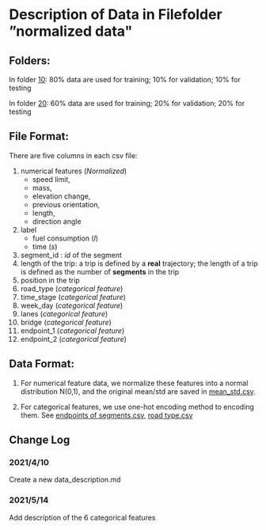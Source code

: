 # Description of Data in Filefolder ”normalized data"

## Folders:

In folder [10](https://github.com/Trenchant-ymz/DeepLearning/tree/master/normalized%20data/10): 80% data are used for training; 10% for validation; 10% for testing

In folder [20](https://github.com/Trenchant-ymz/DeepLearning/tree/master/normalized%20data/20): 60% data are used for training; 20% for validation; 20% for testing

## File Format:
There are five columns in each csv file:
1. numerical features (*Normalized*)
    - speed limit, 
    - mass, 
    - elevation change, 
    - previous orientation, 
    - length, 
    - direction angle
2. label
    - fuel consumption (*l*)
    - time (*s*)
3. segment_id : *id* of the segment
4. length of the trip: a trip is defined by a **real** trajectory; the length of a trip is defined as the number of **segments** in the trip
5. position in the trip 
6. road_type (*categorical feature*)  
7. time_stage (*categorical feature*)  
8. week_day (*categorical feature*)  
9. lanes (*categorical feature*)  
10. bridge (*categorical feature*)  
11. endpoint_1 (*categorical feature*)  
12. endpoint_2 (*categorical feature*)  

## Data Format:
1. For numerical feature data, we normalize these features into a normal distribution N(0,1), and the 
original mean/std are saved in 
   [mean_std.csv](https://github.com/Trenchant-ymz/DeepLearning/blob/master/statistical%20data/mean_std.csv).
   
2. For categorical features, we use one-hot encoding method to encoding them. See 
   [endpoints of segments.csv](https://github.com/Trenchant-ymz/DeepLearning/blob/master/statistical%20data/endpoints_dictionary.csv),
   [road type.csv](https://github.com/Trenchant-ymz/DeepLearning/blob/master/statistical%20data/road_type_dictionary.csv)




Change Log
-----

### 2021/4/10
Create a new data_description.md

### 2021/5/14
Add description of the 6 categorical features
